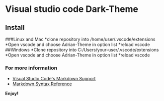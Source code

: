 # Visual studio code Dark-Theme

## Install

###Linux and Mac
*clone repository into /home/user/.vscode/extensions
*Open vscode and choose Adrian-Theme in option list
*reload vscode 
##Windows
*Clone repository into C:/Users/your-user/.vscode/extensions
*Open vscode and choose Adrian-Theme in option list
*reload vscode 
### For more information
* [Visual Studio Code's Markdown Support](http://code.visualstudio.com/docs/languages/markdown)
* [Markdown Syntax Reference](https://help.github.com/articles/markdown-basics/)

**Enjoy!**
